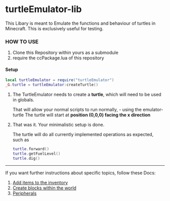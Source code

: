 # turtleEmulator-lib

This Libary is meant to Emulate the functions and behaviour of turtles in Minecraft.
This is exclusively useful for testing.

### HOW TO USE

1. Clone this Repository within yours as a submodule
2. require the ccPackage.lua of this repository

#### Setup

```lua
local turtleEmulator = require("turtleEmulator")
_G.turtle = turtleEmulator:createTurtle()
```


1. The TurtleEmulator needs to create a **turtle**, which will need to be used in globals.
    
    That will allow your normal scripts to run normally, - using the emulator-turtle
    The turtle will start at **position (0,0,0) facing the x direction**

2. That was it. Your minimalistic setup is done.

    The turtle will do all currently implemented operations as expected, such as
    ```lua
    turtle.forward()
    turtle.getFuelLevel()
    turtle.dig()
    ```


----
If you want further instructions about specific topics, follow these Docs:
1. [Add items to the inventory](INVENTORY.md)
2. [Create blocks within the world](BLOCKS.md)
3. [Peripherals](PERIPHERALS.md)